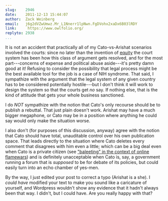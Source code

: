 ```yaml
---
slug:    2946
date:    2011-12-13 15:44:07
author:  Zack Weinberg
email:   j6g2dVZwUmwz.Mr_L1Nnerr1lpNwn.FgDVohx2xaDx6B03lRDY
link:     https://www.owlfolio.org/
replyto: 2938
...
```


It is not an accident that practically all of my Cato-vs-Arishat
scenarios involved the courts: since no later than the invention of <a
href="http://en.wikipedia.org/wiki/Equity_%28law%29">equity</a> the
court system has been how this class of argument gets resolved, and
for the most part---concerns of expense and political abuse
aside---it's pretty damn good at it!  Refusing to consider the
possibility that legal process might be the best available tool for
the job is a case of NIH syndrome.  That said, I sympathize with the
argument that the legal system of any given country has to be
considered potentially hostile---but I don't think it will work to
design the system so that the courts get <i>no</i> say.  If nothing
else, that is the kind of attitude that gets your whole business
sanctioned.

I do <i>NOT</i> sympathize with the notion that Cato's only recourse
should be to publish a rebuttal.  That just plain doesn't work.
Arishat may have a much bigger megaphone, or Cato may be in a position
where anything he could say would only make the situation worse.

I also don't (for purposes of this discussion, anyway) agree with the
notion that Cato should have total, unauditable control over his own
publication space.  That leads directly to the situation where Cato
deletes every comment that disagrees with him even a little; which can
be a big deal even when Cato is a private citizen (see <a
href="https://web.archive.org/web/20121204234806/http://wiki.fandomwank.com/index.php/BALEETED!">"baleeting"
in the context of online flamewars</a>) and is definitely unacceptable
when Cato is, say, a government running a forum that is
<i>supposed</i> to be for debate of its policies, but could easily
turn into an echo chamber of yes-men.

By the way, I just edited your post to correct a typo (Arishat is a
she).  I <i>could have</i> modified your text to make you sound like a
caricature of yourself, and Wordpress wouldn't show any evidence that
it hadn't always been that way.  I didn't, but I could have.  Are you
really happy with that?
